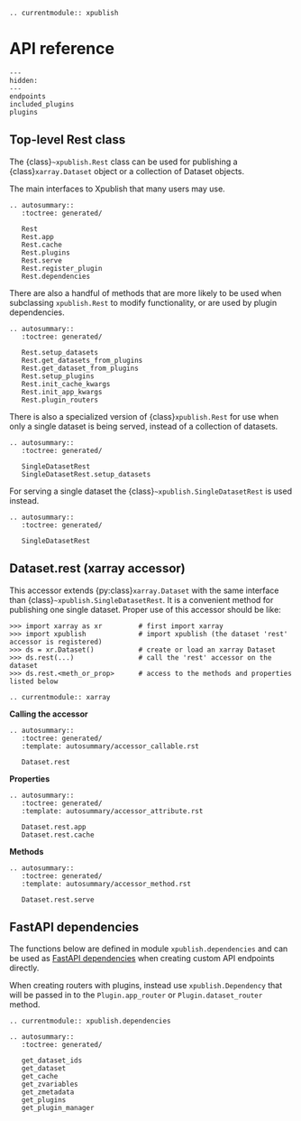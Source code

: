 ```{eval-rst}
.. currentmodule:: xpublish
```

# API reference

```{toctree}
---
hidden:
---
endpoints
included_plugins
plugins
```

## Top-level Rest class

The {class}`~xpublish.Rest` class can be used for publishing a
{class}`xarray.Dataset` object or a collection of Dataset objects.

The main interfaces to Xpublish that many users may use.

```{eval-rst}
.. autosummary::
   :toctree: generated/

   Rest
   Rest.app
   Rest.cache
   Rest.plugins
   Rest.serve
   Rest.register_plugin
   Rest.dependencies
```

There are also a handful of methods that are more likely to be used
when subclassing `xpublish.Rest` to modify functionality, or are used
by plugin dependencies.

```{eval-rst}
.. autosummary::
   :toctree: generated/

   Rest.setup_datasets
   Rest.get_datasets_from_plugins
   Rest.get_dataset_from_plugins
   Rest.setup_plugins
   Rest.init_cache_kwargs
   Rest.init_app_kwargs
   Rest.plugin_routers
```

There is also a specialized version of {class}`xpublish.Rest` for use
when only a single dataset is being served, instead of a collection
of datasets.

```{eval-rst}
.. autosummary::
   :toctree: generated/

   SingleDatasetRest
   SingleDatasetRest.setup_datasets
```

For serving a single dataset the {class}`~xpublish.SingleDatasetRest` is used instead.

```{eval-rst}
.. autosummary::
   :toctree: generated/

   SingleDatasetRest
```

## Dataset.rest (xarray accessor)

This accessor extends {py:class}`xarray.Dataset` with the same interface than
{class}`~xpublish.SingleDatasetRest`. It is a convenient method for publishing one single
dataset. Proper use of this accessor should be like:

```
>>> import xarray as xr         # first import xarray
>>> import xpublish             # import xpublish (the dataset 'rest' accessor is registered)
>>> ds = xr.Dataset()           # create or load an xarray Dataset
>>> ds.rest(...)                # call the 'rest' accessor on the dataset
>>> ds.rest.<meth_or_prop>      # access to the methods and properties listed below
```

```{eval-rst}
.. currentmodule:: xarray
```

**Calling the accessor**

```{eval-rst}
.. autosummary::
   :toctree: generated/
   :template: autosummary/accessor_callable.rst

   Dataset.rest
```

**Properties**

```{eval-rst}
.. autosummary::
   :toctree: generated/
   :template: autosummary/accessor_attribute.rst

   Dataset.rest.app
   Dataset.rest.cache
```

**Methods**

```{eval-rst}
.. autosummary::
   :toctree: generated/
   :template: autosummary/accessor_method.rst

   Dataset.rest.serve
```

## FastAPI dependencies

The functions below are defined in module `xpublish.dependencies` and can
be used as [FastAPI dependencies](https://fastapi.tiangolo.com/tutorial/dependencies)
when creating custom API endpoints directly.

When creating routers with plugins, instead use `xpublish.Dependency` that will be
passed in to the `Plugin.app_router` or `Plugin.dataset_router` method.

```{eval-rst}
.. currentmodule:: xpublish.dependencies
```

```{eval-rst}
.. autosummary::
   :toctree: generated/

   get_dataset_ids
   get_dataset
   get_cache
   get_zvariables
   get_zmetadata
   get_plugins
   get_plugin_manager
```
